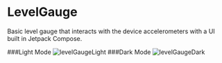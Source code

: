 # LevelGauge

Basic level gauge that interacts with the device accelerometers with a UI built in Jetpack Compose.

###Light Mode
![levelGaugeLight](https://github.com/amuch/LevelGauge/assets/9465276/d709cd3e-f640-4dca-ae28-28cd93ae472d)
###Dark Mode
![levelGaugeDark](https://github.com/amuch/LevelGauge/assets/9465276/6a9a3de9-1c36-4f6a-9253-84894703137a)
